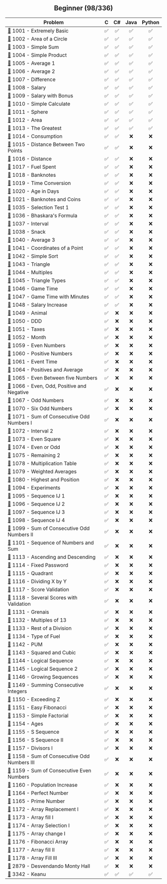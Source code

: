 <div align="center">

## Beginner (98/336)

| Problem                                                                                                   |  C  | C#  | Java | Python |
| --------------------------------------------------------------------------------------------------------- | :-: | :-: | :--: | :----: |
| [📂](./1001%20-%20Extremely%20Basic) 1001 - Extremely Basic                                               | ✅  | ✅  |  ✅  |   ✅   |
| [📂](./1002%20-%20Area%20of%20a%20Circle) 1002 - Area of a Circle                                         | ✅  | ✅  |  ✅  |   ✅   |
| [📂](./1003%20-%20Simple%20Sum) 1003 - Simple Sum                                                         | ✅  | ✅  |  ✅  |   ✅   |
| [📂](./1004%20-%20Simple%20Product) 1004 - Simple Product                                                 | ✅  | ✅  |  ✅  |   ✅   |
| [📂](./1005%20-%20Average%201) 1005 - Average 1                                                           | ✅  | ✅  |  ✅  |   ✅   |
| [📂](./1006%20-%20Average%202) 1006 - Average 2                                                           | ✅  | ✅  |  ✅  |   ✅   |
| [📂](./1007%20-%20Difference) 1007 - Difference                                                           | ✅  | ✅  |  ✅  |   ✅   |
| [📂](./1008%20-%20Salary) 1008 - Salary                                                                   | ✅  | ✅  |  ✅  |   ✅   |
| [📂](./1009%20-%20Salary%20with%20Bonus) 1009 - Salary with Bonus                                         | ✅  | ✅  |  ✅  |   ✅   |
| [📂](./1010%20-%20Simple%20Calculate) 1010 - Simple Calculate                                             | ✅  | ✅  |  ✅  |   ✅   |
| [📂](./1011%20-%20Sphere) 1011 - Sphere                                                                   | ✅  | ✅  |  ✅  |   ✅   |
| [📂](./1012%20-%20Area) 1012 - Area                                                                       | ✅  | ✅  |  ✅  |   ✅   |
| [📂](./1013%20-%20The%20Greatest) 1013 - The Greatest                                                     | ✅  | ✅  |  ✅  |   ✅   |
| [📂](./1014%20-%20Consumption) 1014 - Consumption                                                         | ✅  | ✅  |  ❌  |   ❌   |
| [📂](./1015%20-%20Distance%20Between%20Two%20Points) 1015 - Distance Between Two Points                   | ✅  | ✅  |  ❌  |   ❌   |
| [📂](./1016%20-%20Distance) 1016 - Distance                                                               | ✅  | ✅  |  ❌  |   ❌   |
| [📂](./1017%20-%20Fuel%20Spent) 1017 - Fuel Spent                                                         | ✅  | ✅  |  ❌  |   ❌   |
| [📂](./1018%20-%20Banknotes) 1018 - Banknotes                                                             | ✅  | ✅  |  ❌  |   ❌   |
| [📂](./1019%20-%20Time%20Conversion) 1019 - Time Conversion                                               | ✅  | ✅  |  ❌  |   ❌   |
| [📂](./1020%20-%20Age%20in%20Days) 1020 - Age in Days                                                     | ✅  | ✅  |  ❌  |   ❌   |
| [📂](./1021%20-%20Banknotes%20and%20Coins) 1021 - Banknotes and Coins                                     | ✅  | ✅  |  ❌  |   ❌   |
| [📂](./1035%20-%20Selection%20Test%201) 1035 - Selection Test 1                                           | ✅  | ✅  |  ❌  |   ❌   |
| [📂](./1036%20-%20Bhaskara's%20Formula) 1036 - Bhaskara's Formula                                         | ✅  | ✅  |  ❌  |   ❌   |
| [📂](./1037%20-%20Interval) 1037 - Interval                                                               | ✅  | ✅  |  ❌  |   ❌   |
| [📂](./1038%20-%20Snack) 1038 - Snack                                                                     | ✅  | ✅  |  ❌  |   ❌   |
| [📂](./1040%20-%20Average%203) 1040 - Average 3                                                           | ✅  | ✅  |  ❌  |   ❌   |
| [📂](./1041%20-%20Coordinates%20of%20a%20Point) 1041 - Coordinates of a Point                             | ✅  | ✅  |  ❌  |   ❌   |
| [📂](./1042%20-%20Simple%20Sort) 1042 - Simple Sort                                                       | ✅  | ✅  |  ❌  |   ❌   |
| [📂](./1043%20-%20Triangle) 1043 - Triangle                                                               | ✅  | ✅  |  ❌  |   ❌   |
| [📂](./1044%20-%20Multiples) 1044 - Multiples                                                             | ✅  | ✅  |  ❌  |   ❌   |
| [📂](./1045%20-%20Triangle%20Types) 1045 - Triangle Types                                                 | ✅  | ✅  |  ❌  |   ❌   |
| [📂](./1046%20-%20Game%20Time) 1046 - Game Time                                                           | ✅  | ✅  |  ❌  |   ❌   |
| [📂](./1047%20-%20Game%20Time%20with%20Minutes) 1047 - Game Time with Minutes                             | ✅  | ✅  |  ❌  |   ❌   |
| [📂](./1048%20-%20Salary%20Increase) 1048 - Salary Increase                                               | ✅  | ✅  |  ❌  |   ❌   |
| [📂](./1049%20-%20Animal) 1049 - Animal                                                                   | ✅  | ❌  |  ❌  |   ❌   |
| [📂](./1050%20-%20DDD) 1050 - DDD                                                                         | ✅  | ❌  |  ❌  |   ❌   |
| [📂](./1051%20-%20Taxes) 1051 - Taxes                                                                     | ✅  | ❌  |  ❌  |   ❌   |
| [📂](./1052%20-%20Month) 1052 - Month                                                                     | ✅  | ❌  |  ❌  |   ❌   |
| [📂](./1059%20-%20Even%20Numbers) 1059 - Even Numbers                                                     | ✅  | ❌  |  ❌  |   ❌   |
| [📂](./1060%20-%20Positive%20Numbers) 1060 - Positive Numbers                                             | ✅  | ❌  |  ❌  |   ❌   |
| [📂](./1061%20-%20Event%20Time) 1061 - Event Time                                                         | ✅  | ❌  |  ❌  |   ❌   |
| [📂](./1064%20-%20Positives%20and%20Average) 1064 - Positives and Average                                 | ✅  | ❌  |  ❌  |   ❌   |
| [📂](./1065%20-%20Even%20Between%20five%20Numbers) 1065 - Even Between five Numbers                       | ✅  | ❌  |  ❌  |   ❌   |
| [📂](./1066%20-%20Even%2C%20Odd%2C%20Positive%20and%20Negative) 1066 - Even, Odd, Positive and Negative   | ✅  | ❌  |  ❌  |   ❌   |
| [📂](./1067%20-%20Odd%20Numbers) 1067 - Odd Numbers                                                       | ✅  | ❌  |  ❌  |   ❌   |
| [📂](./1070%20-%20Six%20Odd%20Numbers) 1070 - Six Odd Numbers                                             | ✅  | ❌  |  ❌  |   ❌   |
| [📂](./1071%20-%20Sum%20of%20Consecutive%20Odd%20Numbers%20I) 1071 - Sum of Consecutive Odd Numbers I     | ✅  | ❌  |  ❌  |   ❌   |
| [📂](./1072%20-%20Interval%202) 1072 - Interval 2                                                         | ✅  | ❌  |  ❌  |   ❌   |
| [📂](./1073%20-%20Even%20Square) 1073 - Even Square                                                       | ✅  | ❌  |  ❌  |   ❌   |
| [📂](./1074%20-%20Even%20or%20Odd) 1074 - Even or Odd                                                     | ✅  | ❌  |  ❌  |   ❌   |
| [📂](./1075%20-%20Remaining%202) 1075 - Remaining 2                                                       | ✅  | ❌  |  ❌  |   ❌   |
| [📂](./1078%20-%20Multiplication%20Table) 1078 - Multiplication Table                                     | ✅  | ❌  |  ❌  |   ❌   |
| [📂](./1079%20-%20Weighted%20Averages) 1079 - Weighted Averages                                           | ✅  | ❌  |  ❌  |   ❌   |
| [📂](./1080%20-%20Highest%20and%20Position) 1080 - Highest and Position                                   | ✅  | ❌  |  ❌  |   ❌   |
| [📂](./1094%20-%20Experiments) 1094 - Experiments                                                         | ✅  | ❌  |  ❌  |   ❌   |
| [📂](./1095%20-%20Sequence%20IJ%201) 1095 - Sequence IJ 1                                                 | ✅  | ❌  |  ❌  |   ❌   |
| [📂](./1096%20-%20Sequence%20IJ%202) 1096 - Sequence IJ 2                                                 | ✅  | ❌  |  ❌  |   ❌   |
| [📂](./1097%20-%20Sequence%20IJ%203) 1097 - Sequence IJ 3                                                 | ✅  | ❌  |  ❌  |   ❌   |
| [📂](./1098%20-%20Sequence%20IJ%204) 1098 - Sequence IJ 4                                                 | ✅  | ❌  |  ❌  |   ❌   |
| [📂](./1099%20-%20Sum%20of%20Consecutive%20Odd%20Numbers%20II) 1099 - Sum of Consecutive Odd Numbers II   | ✅  | ❌  |  ❌  |   ❌   |
| [📂](./1101%20-%20Sequence%20of%20Numbers%20and%20Sum) 1101 - Sequence of Numbers and Sum                 | ✅  | ❌  |  ❌  |   ❌   |
| [📂](./1113%20-%20Ascending%20and%20Descending) 1113 - Ascending and Descending                           | ✅  | ❌  |  ❌  |   ❌   |
| [📂](./1114%20-%20Fixed%20Password) 1114 - Fixed Password                                                 | ✅  | ❌  |  ❌  |   ❌   |
| [📂](./1115%20-%20Quadrant) 1115 - Quadrant                                                               | ✅  | ❌  |  ❌  |   ❌   |
| [📂](./1116%20-%20Dividing%20X%20by%20Y) 1116 - Dividing X by Y                                           | ✅  | ❌  |  ❌  |   ❌   |
| [📂](./1117%20-%20Score%20Validation) 1117 - Score Validation                                             | ✅  | ❌  |  ❌  |   ❌   |
| [📂](./1118%20-%20Several%20Scores%20with%20Validation) 1118 - Several Scores with Validation             | ✅  | ❌  |  ❌  |   ❌   |
| [📂](./1131%20-%20Grenais) 1131 - Grenais                                                                 | ✅  | ❌  |  ❌  |   ❌   |
| [📂](./1132%20-%20Multiples%20of%2013) 1132 - Multiples of 13                                             | ✅  | ❌  |  ❌  |   ❌   |
| [📂](./1133%20-%20Rest%20of%20a%20Division) 1133 - Rest of a Division                                     | ✅  | ❌  |  ❌  |   ❌   |
| [📂](./1134%20-%20Type%20of%20Fuel) 1134 - Type of Fuel                                                   | ✅  | ❌  |  ❌  |   ❌   |
| [📂](./1142%20-%20PUM) 1142 - PUM                                                                         | ✅  | ❌  |  ❌  |   ❌   |
| [📂](./1143%20-%20Squared%20and%20Cubic) 1143 - Squared and Cubic                                         | ✅  | ❌  |  ❌  |   ❌   |
| [📂](./1144%20-%20Logical%20Sequence) 1144 - Logical Sequence                                             | ✅  | ❌  |  ❌  |   ❌   |
| [📂](./1145%20-%20Logical%20Sequence%202) 1145 - Logical Sequence 2                                       | ✅  | ❌  |  ❌  |   ❌   |
| [📂](./1146%20-%20Growing%20Sequences) 1146 - Growing Sequences                                           | ✅  | ❌  |  ❌  |   ❌   |
| [📂](./1149%20-%20Summing%20Consecutive%20Integers) 1149 - Summing Consecutive Integers                   | ✅  | ❌  |  ❌  |   ❌   |
| [📂](./1150%20-%20Exceeding%20Z) 1150 - Exceeding Z                                                       | ✅  | ❌  |  ❌  |   ❌   |
| [📂](./1151%20-%20Easy%20Fibonacci) 1151 - Easy Fibonacci                                                 | ✅  | ❌  |  ❌  |   ❌   |
| [📂](./1153%20-%20Simple%20Factorial) 1153 - Simple Factorial                                             | ✅  | ❌  |  ❌  |   ❌   |
| [📂](./1154%20-%20Ages) 1154 - Ages                                                                       | ✅  | ❌  |  ❌  |   ❌   |
| [📂](./1155%20-%20S%20Sequence) 1155 - S Sequence                                                         | ✅  | ❌  |  ❌  |   ❌   |
| [📂](./1156%20-%20S%20Sequence%20II) 1156 - S Sequence II                                                 | ✅  | ❌  |  ❌  |   ❌   |
| [📂](./1157%20-%20Divisors%20I) 1157 - Divisors I                                                         | ✅  | ❌  |  ❌  |   ❌   |
| [📂](./1158%20-%20Sum%20of%20Consecutive%20Odd%20Numbers%20III) 1158 - Sum of Consecutive Odd Numbers III | ✅  | ❌  |  ❌  |   ❌   |
| [📂](./1159%20-%20Sum%20of%20Consecutive%20Even%20Numbers) 1159 - Sum of Consecutive Even Numbers         | ✅  | ❌  |  ❌  |   ❌   |
| [📂](./1160%20-%20Population%20Increase) 1160 - Population Increase                                       | ✅  | ❌  |  ❌  |   ❌   |
| [📂](./1164%20-%20Perfect%20Number) 1164 - Perfect Number                                                 | ✅  | ❌  |  ❌  |   ❌   |
| [📂](./1165%20-%20Prime%20Number) 1165 - Prime Number                                                     | ✅  | ❌  |  ❌  |   ❌   |
| [📂](./1172%20-%20Array%20Replacement%20I) 1172 - Array Replacement I                                     | ✅  | ❌  |  ❌  |   ❌   |
| [📂](./1173%20-%20Array%20fill%20I) 1173 - Array fill I                                                   | ✅  | ❌  |  ❌  |   ❌   |
| [📂](./1174%20-%20Array%20Selection%20I) 1174 - Array Selection I                                         | ✅  | ❌  |  ❌  |   ❌   |
| [📂](./1175%20-%20Array%20change%20I) 1175 - Array change I                                               | ✅  | ❌  |  ❌  |   ❌   |
| [📂](./1176%20-%20Fibonacci%20Array) 1176 - Fibonacci Array                                               | ✅  | ❌  |  ❌  |   ❌   |
| [📂](./1177%20-%20Array%20fill%20II) 1177 - Array fill II                                                 | ✅  | ❌  |  ❌  |   ❌   |
| [📂](./1178%20-%20Array%20Fill%20III) 1178 - Array Fill III                                               | ✅  | ❌  |  ❌  |   ❌   |
| [📂](./2879%20-%20Desvendando%20Monty%20Hall) 2879 - Desvendando Monty Hall                               | ✅  | ❌  |  ❌  |   ❌   |
| [📂](./3342%20-%20Keanu) 3342 - Keanu                                                                     | ✅  | ✅  |  ✅  |   ✅   |

</div>
